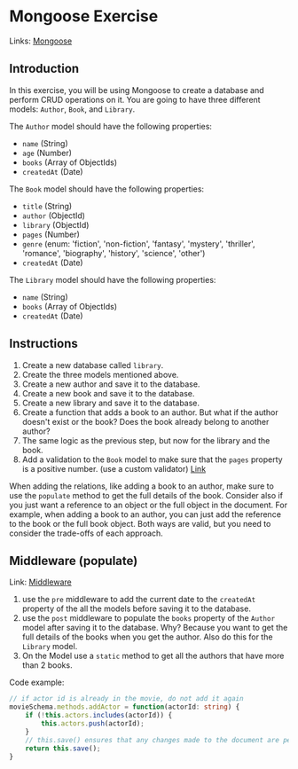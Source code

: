 # Mongoose Exercise

Links: [Mongoose](https://mongoosejs.com/)

## Introduction

In this exercise, you will be using Mongoose to create a database and perform CRUD operations on it. 
You are going to have three different models: `Author`, `Book`, and `Library`. 

The `Author` model should have the following properties:

- `name` (String)
- `age` (Number)
- `books` (Array of ObjectIds)
- `createdAt` (Date)

The `Book` model should have the following properties:

- `title` (String)
- `author` (ObjectId)
- `library` (ObjectId)
- `pages` (Number)
- `genre` (enum: 'fiction', 'non-fiction', 'fantasy', 'mystery', 'thriller', 'romance', 'biography', 'history', 'science', 'other')
- `createdAt` (Date)

The `Library` model should have the following properties:

- `name` (String)
- `books` (Array of ObjectIds)
- `createdAt` (Date)

## Instructions

1. Create a new database called `library`.
2. Create the three models mentioned above.
3. Create a new author and save it to the database.
4. Create a new book and save it to the database.
5. Create a new library and save it to the database.
6. Create a function that adds a book to an author. But what if the author doesn't exist or the book? Does the book already belong to another author?
7. The same logic as the previous step, but now for the library and the book.
8. Add a validation to the `Book` model to make sure that the `pages` property is a positive number. (use a custom validator) [Link](https://mongoosejs.com/docs/validation.html)

When adding the relations, like adding a book to an author, make sure to use the `populate` method to get the full details of the book. 
Consider also if you just want a reference to an object or the full object in the document. For example, when adding a book to an author, you can just add the reference to the book or the full book object. 
Both ways are valid, but you need to consider the trade-offs of each approach. 


## Middleware (populate)

Link: [Middleware](https://mongoosejs.com/docs/middleware.html)

1. use the `pre` middleware to add the current date to the `createdAt` property of the all the models before saving it to the database.
2. use the `post` middleware to populate the `books` property of the `Author` model after saving it to the database. Why? Because you want to get the full details of the books when you get the author. Also do this for the `Library` model.
3. On the Model use a `static` method to get all the authors that have more than 2 books.

Code example:

```typescript
// if actor id is already in the movie, do not add it again
movieSchema.methods.addActor = function(actorId: string) {
    if (!this.actors.includes(actorId)) {
        this.actors.push(actorId);
    }
    // this.save() ensures that any changes made to the document are persisted and reflected in the database.
    return this.save();
}
```


